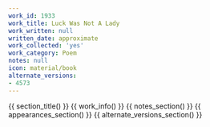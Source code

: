 ```yaml
---
work_id: 1933
work_title: Luck Was Not A Lady
work_written: null
written_date: approximate
work_collected: 'yes'
work_category: Poem
notes: null
icon: material/book
alternate_versions:
- 4573
---
```


{{ section_title() }}
{{ work_info() }}
{{ notes_section() }}
{{ appearances_section() }}
{{ alternate_versions_section() }}